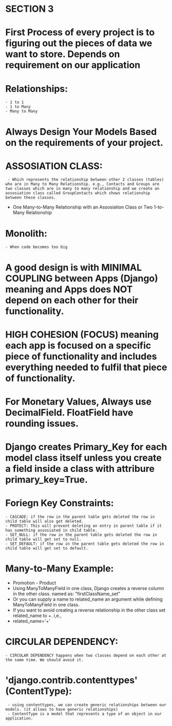 # SECTION 3

# First Process of every project is to figuring out the pieces of data we want to store. Depends on requirement on our application
# Relationships:
	- 1 to 1
	- 1 to Many
	- Many to Many
# Always Design Your Models Based on the requirements of your project.

# ASSOSIATION CLASS:
	 - Which represents the relationship between other 2 classes (tables) who are in Many to Many Relationship. e.g., Contacts and Groups are two classes which are in many to many relationship and we create an assosiation class called GroupContacts which shows relationship between these classes.
- One Many-to-Many Relationship with an Assosiation Class or Two 1-to-Many Relationship

# Monolith:
	- When code becomes too big
# A good design is with MINIMAL COUPLING between Apps (Django) meaning and Apps does NOT depend on each other for their functionality.	
# HIGH COHESION (FOCUS) meaning each app is focused on a specific piece of functionality and includes everything needed to fulfil that piece of functionality.

# For Monetary Values, Always use DecimalField. FloatField have rounding issues.
# Django creates Primary_Key for each model class itself unless you create a field inside a class with attribure primary_key=True.


# Foriegn Key Constraints:
	- CASCADE: if the row in the parent table gets deleted the row in child table will also get deleted.
	- PROTECT: This will prevent deleting an entry in parent table if it has something assosiated in child table.
	- SET_NULL: if the row in the parent table gets deleted the row in child table will get set to null.
	- SET_DEFAULT: if the row in the parent table gets deleted the row in child table will get set to default.


# Many-to-Many Example:
- Promotion - Product
- Using ManyToManyField in one class, Django creates a reverse column in the other class. named as:
 "firstClassName_set"
 - Or you can supply a name to related_name an argument while defining ManyToManyField in one class.
 - If you want to avoid creating a reverse relationship in the other class set related_name to +. i,e., 
 - related_name='+'


# CIRCULAR DEPENDENCY:
	- CIRCULAR DEPENDENCY happens when two classes depend on each other at the same time. We should avoid it.

# 'django.contrib.contenttypes' (ContentType):
	 - using contenttypes, we can create generic relationships between our models. (it allows to have generic relationships)
	 - ContentType is a model that represents a type of an object in our application.